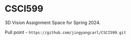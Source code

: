 # CSCI599
3D Vision Assignment Space for Spring 2024.

Pull point - `https://github.com/jingyangcarl/CSCI599.git`
